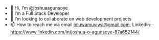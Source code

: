 - 👋 Hi, I’m @joshuaagunsoye
- 👀 I’m a Full Stack Developer
- 💞️ I’m looking to collaborate on web development projects
- 📫 How to reach me via email joluwamuyiwa@gmail.com, Linkedin-- https://www.linkedin.com/in/joshua-o-agunsoye-87a652144/


<!---
joshuaagunsoye/joshuaagunsoye is a ✨ special ✨ repository because its `README.md` (this file) appears on your GitHub profile.
You can click the Preview link to take a look at your changes.
--->
